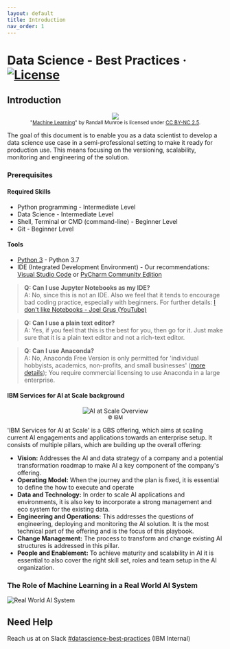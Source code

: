 ```yaml
---
layout: default
title: Introduction
nav_order: 1
---
```

# Data Science - Best Practices &middot; [![License](https://img.shields.io/badge/license-CC%20BY%204.0-blue)](./LICENSE.txt)

## Introduction

<p align="center">
  <a href="https://xkcd.com/1838/">
    <img src="https://imgs.xkcd.com/comics/machine_learning.png">
  </a><br/>
  <sub>"<a href="https://xkcd.com/1838/">Machine Learning</a>" by Randall Munroe is licensed under <a href="https://creativecommons.org/licenses/by-nc/2.5/">CC BY-NC 2.5</a>. </sub>
</p>

The goal of this document is to enable you as a data scientist to develop a data science use case in a semi-professional setting to make it ready for production use. This means focusing on the versioning, scalability, monitoring and engineering of the solution.

### Prerequisites

#### Required Skills

- Python programming - Intermediate Level
- Data Science - Intermediate Level
- Shell, Terminal or CMD (command-line) - Beginner Level
- Git - Beginner Level

#### Tools

- [Python 3](https://www.python.org/downloads/) - Python 3.7
- IDE (Integrated Development Environment) - Our recommendations: [Visual Studio Code](https://code.visualstudio.com/) or [PyCharm Community Edition](https://www.jetbrains.com/pycharm/)

> **Q: Can I use Jupyter Notebooks as my IDE?**<br/>
> A: No, since this is not an IDE. Also we feel that it tends to encourage bad coding practice, especially with beginners.
> For further details: [I don't like Notebooks - Joel Grus (YouTube)](https://www.youtube.com/watch?v=7jiPeIFXb6U)

> **Q: Can I use a plain text editor?**<br/>
> A: Yes, if you feel that this is the best for you, then go for it.
> Just make sure that it is a plain text editor and not a rich-text editor.

> **Q: Can I use Anaconda?**<br/>
> A: No, Anaconda Free Version is only permitted for 'individual hobbyists, academics, non-profits, and small businesses' ([more details](https://www.anaconda.com/blog/anaconda-commercial-edition-faq)); You require commercial licensing to use Anaconda in a large enterprise.

#### IBM Services for AI at Scale background

<p align="center">
    <img src="./res/img/AI_Scale.png" alt="AI at Scale Overview"> <br/>
  <sub>&copy; IBM</sub>
</p>

'IBM Services for AI at Scale' is a GBS offering, which aims at scaling current AI engagements and applications towards an enterprise setup.
It consists of multiple pillars, which are building up the overall offering:

- **Vision:** Addresses the AI and data strategy of a company and a potential transformation roadmap to make AI a key
component of the company's offering.
- **Operating Model:** When the journey and the plan is fixed, it is essential to define the how to execute and operate
- **Data and Technology:** In order to scale AI applications and environments, it is also key to incorporate a strong management
and eco system for the existing data.
- **Engineering and Operations:** This addresses the questions of engineering, deploying and monitoring the AI solution. It is the
most technical part of the offering and is the focus of this playbook.
- **Change Management:** The process to transform and change existing AI structures is addressed in this pillar.
- **People and Enablement:** To achieve maturity and scalability in AI it is essential to also cover the right skill set,
roles and team setup in the AI organization.

### The Role of Machine Learning in a Real World AI System

![Real World AI System](./res/img/RealWorldAISystem.png)

## Need Help

Reach us at on Slack [#datascience-best-practices](https://slack.com/app_redirect?channel=CUZGJN43V) (IBM Internal)
